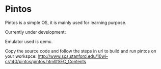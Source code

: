 # Pintos

Pintos is a simple OS, it is mainly used for learning purpose.

Currently under development:

Emulator used is qemu.

Copy the source code and follow the steps in url to build and run pintos on your workspce:
  http://www.scs.stanford.edu/10wi-cs140/pintos/pintos.html#SEC_Contents
  

  

